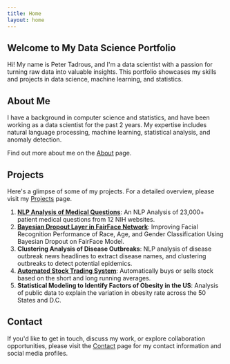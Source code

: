 ```yaml
---
title: Home
layout: home
---
```


## Welcome to My Data Science Portfolio

Hi! My name is Peter Tadrous, and I'm a data scientist with a passion for turning raw data into valuable insights. This portfolio showcases my skills and projects in data science, machine learning, and statistics.

## About Me

I have a background in computer science and statistics, and have been working as a data scientist for the past 2 years. My expertise includes natural language processing, machine learning, statistical analysis, and anomaly detection.

Find out more about me on the [About](about.md) page.

## Projects

Here's a glimpse of some of my projects. For a detailed overview, please visit my [Projects](projects.md) page.

1. [**NLP Analysis of Medical Questions**](https://github.com/petertadrous/medical-questions-processing): An NLP Analysis of 23,000+ patient medical questions from 12 NIH websites.
2. [**Bayesian Dropout Layer in FairFace Network**](https://github.com/petertadrous/cus754-capstone): Improving Facial Recognition Performance of Race, Age, and Gender Classification Using Bayesian Dropout on FairFace Model.
3. **Clustering Analysis of Disease Outbreaks**: NLP analysis of disease outbreak news headlines to extract disease names, and clustering outbreaks to detect potential epidemics.
4. [**Automated Stock Trading System**](https://github.com/petertadrous/automated-trading): Automatically buys or sells stock based on the short and long running averages.
5. **Statistical Modeling to Identify Factors of Obesity in the US**: Analysis of public data to explain the variation in obesity rate across the 50 States and D.C.

## Contact

If you'd like to get in touch, discuss my work, or explore collaboration opportunities, please visit the [Contact](contact.md) page for my contact information and social media profiles.

